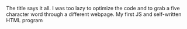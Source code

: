 The title says it all. I was too lazy to optimize the code and to grab a five character word through a different webpage.
My first JS and self-written HTML program
